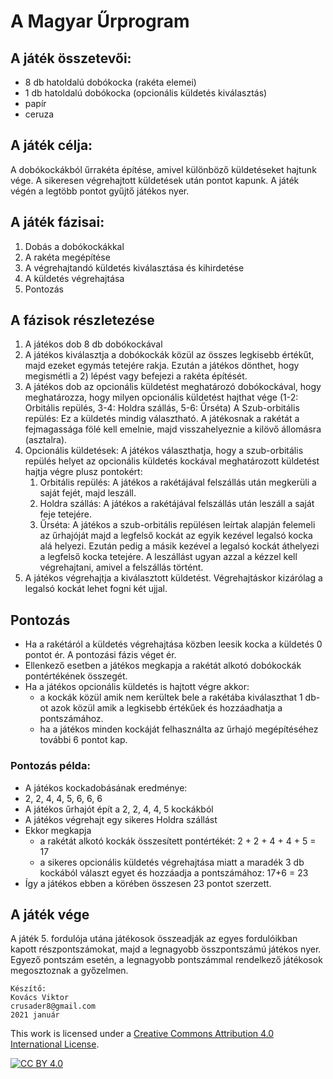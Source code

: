 # A Magyar Űrprogram

## A játék összetevői:
- 8 db hatoldalú dobókocka (rakéta elemei)
- 1 db hatoldalú dobókocka (opcionális küldetés kiválasztás)
- papír
- ceruza

## A játék célja:
A dobókockákból űrrakéta építése, amivel különböző küldetéseket hajtunk vége. A sikeresen végrehajtott küldetések után pontot kapunk. A játék végén a legtöbb pontot gyűjtő játékos nyer.

## A játék fázisai:
1. Dobás a dobókockákkal
1. A rakéta megépítése
1. A végrehajtandó küldetés kiválasztása és kihirdetése
1. A küldetés végrehajtása
1. Pontozás

## A fázisok részletezése
1. A játékos dob 8 db dobókockával
1. A játékos kiválasztja a dobókockák közül az összes legkisebb értékűt, majd ezeket egymás tetejére rakja. Ezután a játékos dönthet, hogy megismétli a 2) lépést vagy befejezi a rakéta építését.
1. A játékos dob az opcionális küldetést meghatározó dobókockával, hogy meghatározza, hogy milyen opcionális küldetést hajthat vége (1-2: Orbitális repülés, 3-4: Holdra szállás, 5-6: Űrséta) A Szub-orbitális repülés: Ez a küldetés mindig választható. A játékosnak a rakétát a fejmagassága fölé kell emelnie, majd visszahelyeznie a kilövő állomásra (asztalra).
1. Opcionális küldetések: A játékos választhatja, hogy a szub-orbitális repülés helyet az opcionális küldetés kockával meghatározott küldetést hajtja végre plusz pontokért:
   1. Orbitális repülés: A játékos a rakétájával felszállás után megkerüli a saját fejét, majd leszáll.
   1. Holdra szállás: A játékos a rakétájával felszállás után leszáll a saját feje tetejére.
   1. Űrséta: A játékos a szub-orbitális repülésen leírtak alapján felemeli az űrhajóját majd a legfelső kockát az egyik kezével legalsó kocka alá helyezi. Ezután pedig a másik kezével a legalsó kockát áthelyezi a legfelső kocka tetejére. A leszállást ugyan azzal a kézzel kell végrehajtani, amivel a felszállás történt.
1. A játékos végrehajtja a kiválasztott küldetést. Végrehajtáskor kizárólag a legalsó kockát lehet fogni két ujjal.

## Pontozás
- Ha a rakétáról a küldetés végrehajtása közben leesik kocka a küldetés 0 pontot ér. A pontozási fázis véget ér.
- Ellenkező esetben a játékos megkapja a rakétát alkotó dobókockák pontértékének összegét.
- Ha a játékos opcionális küldetés is hajtott végre akkor:
    - a kockák közül amik nem kerültek bele a rakétába kiválaszthat 1 db-ot azok közül amik a legkisebb értékűek és hozzáadhatja a pontszámához.
    - ha a játékos minden kockáját felhasználta az űrhajó megépítéséhez további 6 pontot kap.

### Pontozás példa:
- A játékos kockadobásának eredménye:
- 2, 2, 4, 4, 5, 6, 6, 6
- A játékos űrhajót épít a 2, 2, 4, 4, 5 kockákból
- A játékos végrehajt egy sikeres Holdra szállást
- Ekkor megkapja 
  - a rakétát alkotó kockák összesített pontértékét: 2 + 2 + 4 + 4 + 5 = 17
  - a sikeres opcionális küldetés végrehajtása miatt a maradék 3 db kockából választ egyet és hozzáadja a pontszámához: 17+6 = 23
- Így a játékos ebben a körében összesen 23 pontot szerzett.
## A játék vége
A játék 5. fordulója utána  játékosok összeadják az egyes fordulóikban kapott részpontszámokat, majd a legnagyobb összpontszámú játékos nyer. Egyező pontszám esetén, a legnagyobb pontszámmal rendelkező játékosok megosztoznak a győzelmen.

~~~
Készítő:
Kovács Viktor
crusader8@gmail.com
2021 január
~~~
This work is licensed under a
[Creative Commons Attribution 4.0 International License][cc-by-nc-sa].

[![CC BY 4.0][cc-by-nc-sa-image]][cc-by-nc-sa]

[cc-by-nc-sa]: http://creativecommons.org/licenses/by-nc-sa/4.0/
[cc-by-nc-sa-image]: https://i.creativecommons.org/l/by-nc-sa/4.0/88x31.png

